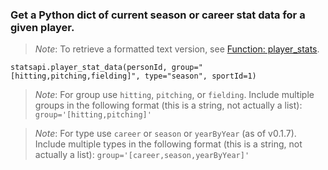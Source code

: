 ### Get a Python dict of current season or career stat data for a given player.

> *Note*: To retrieve a formatted text version, see [Function: player_stats](https://github.com/toddrob99/MLB-StatsAPI/wiki/Function:-player_stats).

`statsapi.player_stat_data(personId, group="[hitting,pitching,fielding]", type="season", sportId=1)`

> *Note*: For group use `hitting`, `pitching`, or `fielding`. Include multiple groups in the following format (this is a string, not actually a list): `group='[hitting,pitching]'`

> *Note*: For type use `career` or `season` or `yearByYear` (as of v0.1.7). Include multiple types in the following format (this is a string, not actually a list): `group='[career,season,yearByYear]'`
